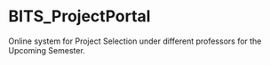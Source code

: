 # BITS_ProjectPortal

Online system for Project Selection  under different professors for the Upcoming Semester.
